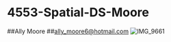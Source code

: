 # 4553-Spatial-DS-Moore

##Ally Moore
##ally_moore6@hotmail.com
![IMG_9661](https://user-images.githubusercontent.com/54778376/151890948-bbc681f6-2a26-4d00-9424-d27307e11ce4.JPG)
